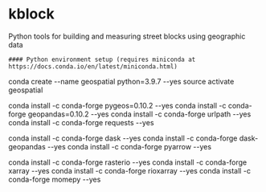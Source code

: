 # kblock
Python tools for building and measuring street blocks using geographic data

```
#### Python environment setup (requires miniconda at https://docs.conda.io/en/latest/miniconda.html)
```
conda create --name geospatial python=3.9.7 --yes
source activate geospatial

conda install -c conda-forge pygeos=0.10.2 --yes
conda install -c conda-forge geopandas=0.10.2 --yes 
conda install -c conda-forge urlpath --yes
conda install -c conda-forge requests --yes

conda install -c conda-forge dask --yes
conda install -c conda-forge dask-geopandas --yes
conda install -c conda-forge pyarrow --yes

conda install -c conda-forge rasterio --yes
conda install -c conda-forge xarray --yes
conda install -c conda-forge rioxarray --yes
conda install -c conda-forge momepy --yes
```
